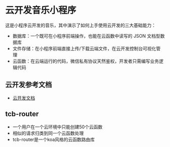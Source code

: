 # 云开发音乐小程序

这是小程序云开发的音乐，其中演示了如何上手使用云开发的三大基础能力：

- 数据库：一个既可在小程序前端操作，也能在云函数中读写的 JSON 文档型数据库
- 文件存储：在小程序前端直接上传/下载云端文件，在云开发控制台可视化管理
- 云函数：在云端运行的代码，微信私有协议天然鉴权，开发者只需编写业务逻辑代码

## 云开发参考文档

- [云开发文档](https://developers.weixin.qq.com/miniprogram/dev/wxcloud/basis/getting-started.html)


## tcb-router

- 一个用户在一个云环境中只能创建50个云函数
- 相似的请求归类到同一个云函数处理
- tcb-router是一个koa风格的云函数路由库


